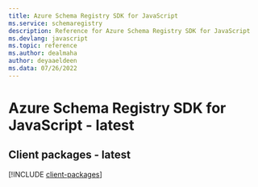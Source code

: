```yaml
---
title: Azure Schema Registry SDK for JavaScript
ms.service: schemaregistry
description: Reference for Azure Schema Registry SDK for JavaScript
ms.devlang: javascript
ms.topic: reference
ms.author: dealmaha
author: deyaaeldeen
ms.data: 07/26/2022
---
```

# Azure Schema Registry SDK for JavaScript - latest

## Client packages - latest
[!INCLUDE [client-packages](schema-registry-client-index.md)]